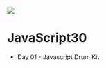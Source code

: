 ﻿![](https://javascript30.com/images/JS3-social-share.png)

# JavaScript30

* Day  01 - Javascript Drum Kit